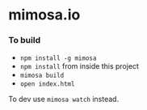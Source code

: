 mimosa.io
=========

### To build
- `npm install -g mimosa`
- `npm install` from inside this project
- `mimosa build`
- `open index.html`

To dev use `mimosa watch` instead.
